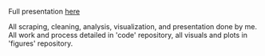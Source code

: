 Full presentation [here](https://docs.google.com/presentation/d/1vOK3IJkL_epBf5aAEQPHGp8uqnb9qdY_Z6hBs7hVfag/edit?usp=sharing)

All scraping, cleaning, analysis, visualization, and presentation done by me. All work and process detailed in 'code' repository, all visuals and plots in 'figures' repository.
